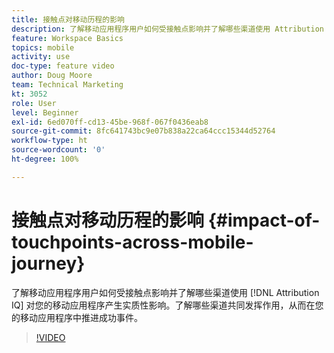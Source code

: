 ```yaml
---
title: 接触点对移动历程的影响
description: 了解移动应用程序用户如何受接触点影响并了解哪些渠道使用 Attribution IQ 对您的移动应用程序产生实质性影响。了解哪些渠道共同发挥作用，从而在您的移动应用程序中推进成功事件。
feature: Workspace Basics
topics: mobile
activity: use
doc-type: feature video
author: Doug Moore
team: Technical Marketing
kt: 3052
role: User
level: Beginner
exl-id: 6ed070ff-cd13-45be-968f-067f0436eab8
source-git-commit: 8fc641743bc9e07b838a22ca64ccc15344d52764
workflow-type: ht
source-wordcount: '0'
ht-degree: 100%

---
```


# 接触点对移动历程的影响 {#impact-of-touchpoints-across-mobile-journey}

了解移动应用程序用户如何受接触点影响并了解哪些渠道使用 [!DNL Attribution IQ] 对您的移动应用程序产生实质性影响。了解哪些渠道共同发挥作用，从而在您的移动应用程序中推进成功事件。

>[!VIDEO](https://video.tv.adobe.com/v/27827/?quality=12&learn=on)

